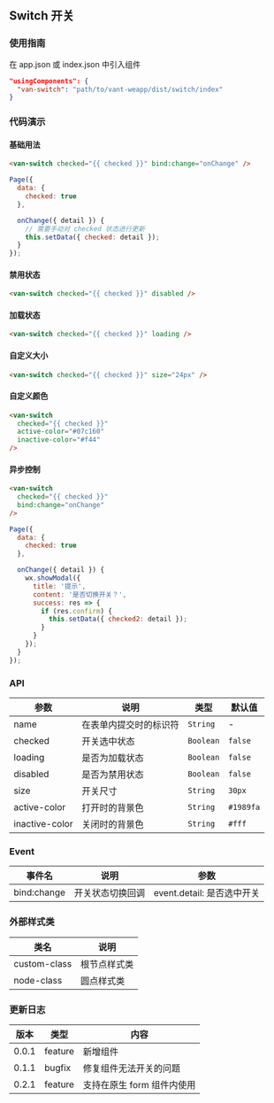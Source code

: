 ## Switch 开关

### 使用指南

在 app.json 或 index.json 中引入组件
```json
"usingComponents": {
  "van-switch": "path/to/vant-weapp/dist/switch/index"
}
```

### 代码演示

#### 基础用法

```html
<van-switch checked="{{ checked }}" bind:change="onChange" />
```

```javascript
Page({
  data: {
    checked: true
  },

  onChange({ detail }) {
    // 需要手动对 checked 状态进行更新
    this.setData({ checked: detail });
  }
});
```

#### 禁用状态

```html
<van-switch checked="{{ checked }}" disabled />
```

#### 加载状态

```html
<van-switch checked="{{ checked }}" loading />
```

#### 自定义大小

```html
<van-switch checked="{{ checked }}" size="24px" />
```

#### 自定义颜色

```html
<van-switch
  checked="{{ checked }}"
  active-color="#07c160"
  inactive-color="#f44"
/>
```

#### 异步控制

```html
<van-switch
  checked="{{ checked }}"
  bind:change="onChange"
/>
```

```js
Page({
  data: {
    checked: true
  },

  onChange({ detail }) {
    wx.showModal({
      title: '提示',
      content: '是否切换开关？',
      success: res => {
        if (res.confirm) {
          this.setData({ checked2: detail });
        }
      }
    });
  }
});
```

### API

| 参数 | 说明 | 类型 | 默认值 |
|-----------|-----------|-----------|-------------|
| name | 在表单内提交时的标识符 | `String` | - |
| checked | 开关选中状态 | `Boolean` | `false` |
| loading | 是否为加载状态 | `Boolean` | `false` |
| disabled | 是否为禁用状态 | `Boolean` | `false` |
| size | 开关尺寸 | `String` | `30px` |
| active-color | 打开时的背景色 | `String` | `#1989fa` |
| inactive-color | 关闭时的背景色 | `String` | `#fff` |

### Event

| 事件名 | 说明 | 参数 |
|-----------|-----------|-----------|
| bind:change | 开关状态切换回调 | event.detail: 是否选中开关 |

### 外部样式类

| 类名 | 说明 |
|-----------|-----------|
| custom-class | 根节点样式类 |
| node-class | 圆点样式类 |

### 更新日志

| 版本 | 类型 | 内容 |
|-----------|-----------|-----------|
| 0.0.1 | feature | 新增组件 |
| 0.1.1 | bugfix | 修复组件无法开关的问题 |
| 0.2.1 | feature | 支持在原生 form 组件内使用 |
